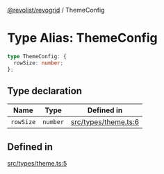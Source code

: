 [@revolist/revogrid](README.md) / ThemeConfig

# Type Alias: ThemeConfig

```ts
type ThemeConfig: {
  rowSize: number;
};
```

## Type declaration

| Name | Type | Defined in |
| ------ | ------ | ------ |
| `rowSize` | `number` | [src/types/theme.ts:6](https://github.com/revolist/revogrid/blob/c3fbdc69076950cb371c4e48faf1a5d5a21237f4/src/types/theme.ts#L6) |

## Defined in

[src/types/theme.ts:5](https://github.com/revolist/revogrid/blob/c3fbdc69076950cb371c4e48faf1a5d5a21237f4/src/types/theme.ts#L5)
